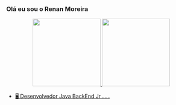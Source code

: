 ### Olá eu sou o Renan Moreira


<div
     align="center">
  <a href="https://github.com/ymilharal">
  <img height="180em" src="https://github-readme-stats.vercel.app/api?username=RenanMoreira92&show_icons=true&theme=merko&include_all_commits=true&count_private=true"/>
  <img height="180em" src="https://github-readme-stats.vercel.app/api/top-langs/?username=RenanMoreira92&layout=compact&langs_count=7&theme=merko"/>
</div>


- 🖥️ Desenvolvedor Java BackEnd Jr . . .
 

